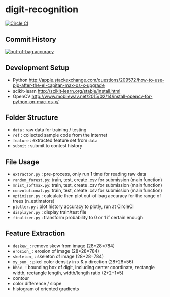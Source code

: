 # digit-recognition
[![Circle CI](https://img.shields.io/circleci/build/github/iunn-sh/digit-recognition/master?style=flat-square)](https://circleci.com/gh/iunn-sh/digit-recognition)

## Commit History
[![out-of-bag accuracy](https://plot.ly/~jbytw/16/random-forest.png)](https://plot.ly/~jbytw/16/random-forest)

## Development Setup
* Python http://apple.stackexchange.com/questions/209572/how-to-use-pip-after-the-el-capitan-max-os-x-upgrade
* scikit-learn http://scikit-learn.org/stable/install.html
* OpenCV http://www.mobileway.net/2015/02/14/install-opencv-for-python-on-mac-os-x/

## Folder Structure
* `data`    : raw data for training / testing
* `ref`     : collected sample code from the internet
* `feature` : extracted feature set from `data`
* `submit`  : submit to contest history

## File Usage
* `extractor.py`    : pre-process, only run 1 time for reading raw data
* `random_forest.py`: train, test, create .csv for submission (main function)
* `mnist_softmax.py`: train, test, create .csv for submission (main function)
* `convolutional.py`: train, test, create .csv for submission (main function)
* `optimizer.py`    : calculate then plot out-of-bag accuracy for the range of trees (n_estimators)
* `plotter.py`      : plot history accuracy to plotly, run at CircleCI
* `displayer.py`    : display train/test file
* `finalizer.py`    : transform probability to 0 or 1 if certain enough

## Feature Extraction
* `deskew_`   : remove skew from image (28*28=784)
* `erosion_`  : erosion of image (28*28=784)
* `skeleton_` : skeleton of image (28*28=784)
* `xy_sum_`   : pixel color density in x & y direction (28+28=56)
* `bbox_`     : bounding box of digit, including center coordinate, rectangle width, rectangle length, width/length ratio (2+2+1=5)
* contour
* color difference / slope
* histogram of oriented gradients
